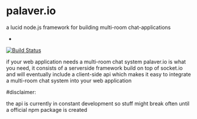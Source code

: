 palaver.io
=

a lucid node.js framework for building multi-room chat-applications

-

[![Build Status](https://travis-ci.org/ssboisen/palaver.io.png?branch=master)](https://travis-ci.org/ssboisen/palaver.io)


if your web application needs a multi-room chat system palaver.io is what you need, it consists of a serverside framework build on top of socket.io and will eventually include a client-side api which makes it easy to integrate a multi-room chat system into your web application

#disclaimer:

the api is currently in constant development so stuff might break often until a official npm package is created

